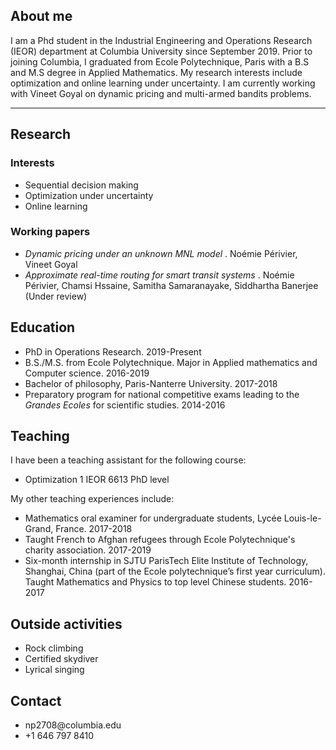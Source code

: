 ## About me

I am a Phd student in the Industrial Engineering and Operations Research (IEOR) department at Columbia University since September 2019. Prior to joining Columbia, I graduated from Ecole Polytechnique, Paris with a B.S and M.S degree in Applied Mathematics. My research interests include optimization and online learning under uncertainty. I am currently working with Vineet Goyal on dynamic pricing and multi-armed bandits problems. 

---

## Research
### Interests
<ul>
  <li>Sequential decision making </li>
  <li>Optimization under uncertainty</li>
  <li>Online learning</li>
</ul>

### Working papers
<ul>
  <li> <i> Dynamic pricing under an unknown MNL model </i>. Noémie Périvier, Vineet Goyal </li>
  <li> <i>Approximate real-time routing for smart transit systems </i>.  Noémie Périvier, Chamsi Hssaine, Samitha Samaranayake, Siddhartha Banerjee (Under review) </li>
</ul>


## Education
<ul>
  <li> PhD in Operations Research. 2019-Present</li>
  <li> B.S./M.S. from Ecole Polytechnique. Major in Applied mathematics and Computer science. 2016-2019</li>
  <li> Bachelor of philosophy, Paris-Nanterre University. 2017-2018</li>
  <li> Preparatory program for national competitive exams leading to the <i>Grandes Ecoles</i> for scientific studies. 2014-2016</li>
</ul>


## Teaching
I have been a teaching assistant for the following course:
<ul>
  <li> Optimization 1 IEOR 6613 PhD level</li>
</ul>

My other teaching experiences include:
<ul>
  <li> Mathematics oral examiner for undergraduate students, Lycée Louis-le-Grand,
    France. 2017-2018 </li>
  <li> Taught French to Afghan refugees through Ecole Polytechnique's charity association. 2017-2019</li>
  <li> Six-month internship in SJTU ParisTech Elite Institute of Technology, Shanghai, China (part of the Ecole polytechnique’s first year curriculum). Taught Mathematics and Physics to top level Chinese students. 2016-2017</li>
</ul>

## Outside activities
<ul>
  <li> Rock climbing </li>
  <li> Certified skydiver</li>
  <li> Lyrical singing </li>
</ul>


## Contact
<ul>
  <li> np2708@columbia.edu</li>
  <li> +1 646 797 8410</li>
</ul>



